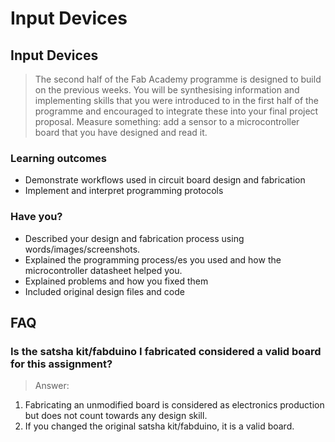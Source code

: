 # Input Devices

## Input Devices

> The second half of the Fab Academy programme is designed to build on the previous weeks. You will be synthesising information and implementing skills that you were introduced to in the first half of the programme and encouraged to integrate these into your final project proposal.
Measure something: add a sensor to a microcontroller board that you have designed and read it.

### Learning outcomes

* Demonstrate workflows used in circuit board design and fabrication
* Implement and interpret programming protocols

### Have you?

* Described your design and fabrication process using words/images/screenshots.
* Explained the programming process/es you used and how the microcontroller datasheet helped you.
* Explained problems and how you fixed them
* Included original design files and code

## FAQ

### Is the satsha kit/fabduino I fabricated considered a valid board for this assignment?
> Answer:
1. Fabricating an unmodified board is considered as electronics production but does not count towards any design skill.
2. If you changed the original satsha kit/fabduino, it is a valid board.


